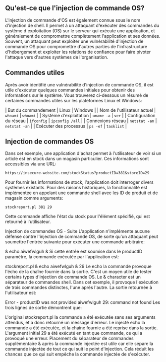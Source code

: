 Qu'est-ce que l'injection de commande OS?
-----------------------------------------

L'injection de commande d'OS est également connue sous le nom d'injection de shell. Il permet à un attaquant d'exécuter des commandes du système d'exploitation (OS) sur le serveur qui exécute une application, et généralement de compromettre complètement l'application et ses données. Souvent, un attaquant peut exploiter une vulnérabilité d'injection de commande OS pour compromettre d'autres parties de l'infrastructure d'hébergement et exploiter les relations de confiance pour faire pivoter l'attaque vers d'autres systèmes de l'organisation.

Commandes utiles
----------------

Après avoir identifié une vulnérabilité d'injection de commande OS, il est utile d'exécuter quelques commandes initiales pour obtenir des informations sur le système. Vous trouverez ci-dessous un résumé de certaines commandes utiles sur les plateformes Linux et Windows:

| But du commandement | Linux | Windows |
| Nom de l'utilisateur actuel | `whoami` | `whoami` |
| Système d'exploitation | `uname -a` | `ver` |
| Configuration du réseau | `ifconfig` | `ipconfig /all` |
| Connexions réseau | `netstat -an` | `netstat -an` |
| Exécuter des processus | `ps -ef` | `tasklist` |


Injection de commandes OS
-------------------------

Dans cet exemple, une application d'achat permet à l'utilisateur de voir si un article est en stock dans un magasin particulier. Ces informations sont accessibles via une URL:

`https://insecure-website.com/stockStatus?productID=381&storeID=29`

Pour fournir les informations de stock, l'application doit interroger divers systèmes existants. Pour des raisons historiques, la fonctionnalité est implémentée en appelant une commande shell avec les ID de produit et de magasin comme arguments:

`stockreport.pl 381 29`

Cette commande affiche l'état du stock pour l'élément spécifié, qui est retourné à l'utilisateur.

Injection de commandes OS - Suite
L'application n'implémente aucune défense contre l'injection de commande OS, de sorte qu'un attaquant peut soumettre l'entrée suivante pour exécuter une commande arbitraire:

& echo aiwefwlguh &
Si cette entrée est soumise dans le productID paramètre, la commande exécutée par l'application est:

stockreport.pl & echo aiwefwlguh & 29
Le echo la commande provoque l'écho de la chaîne fournie dans la sortie. C'est un moyen utile de tester certains types d'injection de commande OS. Le & character est un séparateur de commandes shell. Dans cet exemple, il provoque l'exécution de trois commandes distinctes, l'une après l'autre. La sortie retournée à l'utilisateur est:

Error - productID was not provided
aiwefwlguh
29: command not found
Les trois lignes de sortie démontrent que:

L'original stockreport.pl la commande a été exécutée sans ses arguments attendus, et a donc retourné un message d'erreur.
Le injecté echo la commande a été exécutée, et la chaîne fournie a été reprise dans la sortie.
L'argument initial 29 a été exécuté en tant que commande, ce qui a provoqué une erreur.
Placement du séparateur de commandes supplémentaire & après la commande injectée est utile car elle sépare la commande injectée de tout ce qui suit le point d'injection. Cela réduit les chances que ce qui suit empêche la commande injectée de s'exécuter.
